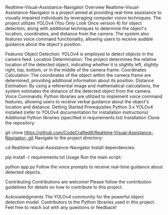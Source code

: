 

Realtime-Visual-Assistance-Navigator
Overview
Realtime-Visual-Assistance-Navigator is a project aimed at providing real-time assistance to visually impaired individuals by leveraging computer vision techniques. The project utilizes YOLOv4 (You Only Look Once version 4) for object detection, along with additional techniques to determine the object's location, coordinates, and distance from the camera. The system also features voice command functionality, allowing users to receive audible guidance about the object's position.

Features
Object Detection: YOLOv4 is employed to detect objects in the camera feed.
Location Determination: The project determines the relative location of the detected object, indicating whether it is slightly left, slightly right, top, bottom, or in the middle of the camera frame.
Coordinates Calculation: The coordinates of the object within the camera frame are determined, providing additional information about its position.
Distance Estimation: By using a referential image and mathematical calculations, the system estimates the distance of the detected object from the camera.
Voice Commands: Python libraries are utilized to implement voice command features, allowing users to receive verbal guidance about the object's location and distance.
Getting Started
Prerequisites
Python 3.x
YOLOv4 installed (refer to YOLOv4 documentation for installation instructions)
Additional Python libraries (specified in requirements.txt)
Installation
Clone the repository:

git clone https://github.com/CodeCrafted8/Realtime-Visual-Assistance-Navigator-.git
Navigate to the project directory:

cd Realtime-Visual-Assistance-Navigator
Install dependencies:

pip install -r requirements.txt
Usage
Run the main script:

python app.py
Follow the voice prompts to receive real-time guidance about detected objects.

Contributing
Contributions are welcome! Please follow the contribution guidelines for details on how to contribute to this project.

Acknowledgments
The YOLOv4 community for the powerful object detection model.
Contributors to the Python libraries used in this project.
Feel free to reach out with any questions or feedback!

